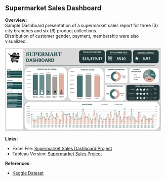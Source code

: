 ## Supermarket Sales Dashboard

**Overview:**  
Sample Dashboard presentation of a supermarket sales report for three (3) city branches and six (6) product collections.  
Distribution of customer gender, payment, membership were also visualized.

![dashboard.PNG](https://github.com/johnnapa/Data-Analytics-Excel-Projects/blob/main/SUPERMARKET_SALES_PROJECT/supermarket_sales_Dashboard_v02_03082024.PNG)

**Links:**

- Excel File: [Supermarket Sales Dashboard Project](https://github.com/johnnapa/Data-Analytics-Excel-Projects/blob/main/SUPERMARKET%20SALES%20PROJECT/supermarket_sales_excel_analysis.xlsx)
- Tableau Version: [Supermarket Sales Project]()

**References:**

- [Kaggle Dataset](https://www.kaggle.com/datasets/aungpyaeap/supermarket-sales)
